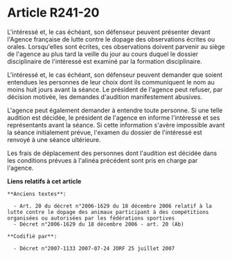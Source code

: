 # Article R241-20

L'intéressé et, le cas échéant, son défenseur peuvent présenter devant l'Agence française de lutte contre le dopage des
observations écrites ou orales. Lorsqu'elles sont écrites, ces observations doivent parvenir au siège de l'agence au plus
tard la veille du jour au cours duquel le dossier disciplinaire de l'intéressé est examiné par la formation disciplinaire.

L'intéressé et, le cas échéant, son défenseur peuvent demander que soient entendues les personnes de leur choix dont ils
communiquent le nom au moins huit jours avant la séance. Le président de l'agence peut refuser, par décision motivée, les
demandes d'audition manifestement abusives.

L'agence peut également demander à entendre toute personne. Si une telle audition est décidée, le président de l'agence en
informe l'intéressé et ses représentants avant la séance. Si cette information s'avère impossible avant la séance
initialement prévue, l'examen du dossier de l'intéressé est renvoyé à une séance ultérieure.

Les frais de déplacement des personnes dont l'audition est décidée dans les conditions prévues à l'alinéa précédent sont pris
en charge par l'agence.

**Liens relatifs à cet article**

	**Anciens textes**:

	  - Art. 20 du décret n°2006-1629 du 18 décembre 2006 relatif à la lutte contre le dopage des animaux participant à des compétitions organisées ou autorisées par les fédérations sportives
	  - Décret n°2006-1629 du 18 décembre 2006 - art. 20 (Ab)

	**Codifié par**:

	  - Décret n°2007-1133 2007-07-24 JORF 25 juillet 2007
